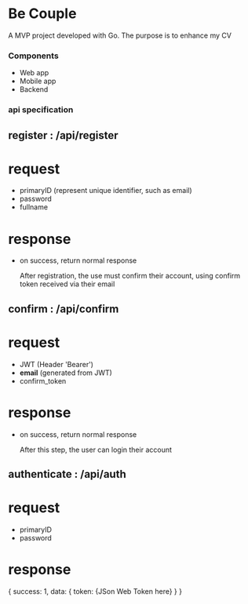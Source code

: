 # Be Couple #

A MVP project developed with Go. The purpose is to enhance my CV

### Components ###

* Web app
* Mobile app
* Backend

### api specification ###

## register : /api/register
# request
- primaryID (represent unique identifier, such as email)
- password
- fullname
# response
- on success, return normal response

   After registration, the use must confirm their account, using confirm token received via their email

## confirm : /api/confirm
# request 
- JWT (Header 'Bearer')
- __email__ (generated from JWT)
- confirm\_token
# response
- on success, return normal response

   After this step, the user can login their account

## authenticate : /api/auth
# request
- primaryID
- password
# response

   {
   	success: 1,
	data: {
	    token: {JSon Web Token here}
	}
   }
